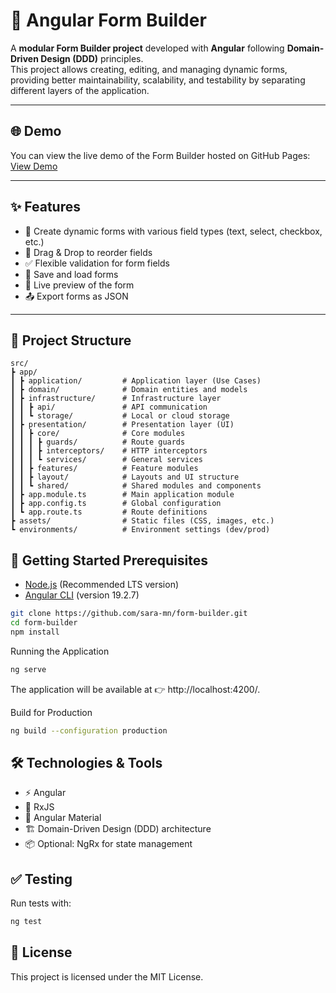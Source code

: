 # 📝 Angular Form Builder

A **modular Form Builder project** developed with **Angular** following **Domain-Driven Design (DDD)** principles.  
This project allows creating, editing, and managing dynamic forms, providing better maintainability, scalability, and testability by separating different layers of the application.

---
## 🌐 Demo

You can view the live demo of the Form Builder hosted on GitHub Pages: [View Demo](https://sara-mn.github.io/form-builder/)

---

## ✨ Features
- 📌 Create dynamic forms with various field types (text, select, checkbox, etc.)
- 🔀 Drag & Drop to reorder fields
- ✅ Flexible validation for form fields
- 💾 Save and load forms
- 👀 Live preview of the form
- 📤 Export forms as JSON

---

## 📂 Project Structure
```plaintext
src/
┣ app/
┃ ┣ application/         # Application layer (Use Cases)
┃ ┣ domain/              # Domain entities and models
┃ ┣ infrastructure/      # Infrastructure layer
┃ ┃ ┣ api/               # API communication
┃ ┃ ┗ storage/           # Local or cloud storage
┃ ┣ presentation/        # Presentation layer (UI)
┃ ┃ ┣ core/              # Core modules
┃ ┃ ┃ ┣ guards/          # Route guards
┃ ┃ ┃ ┣ interceptors/    # HTTP interceptors
┃ ┃ ┃ ┗ services/        # General services
┃ ┃ ┣ features/          # Feature modules
┃ ┃ ┣ layout/            # Layouts and UI structure
┃ ┃ ┗ shared/            # Shared modules and components
┃ ┣ app.module.ts        # Main application module
┃ ┣ app.config.ts        # Global configuration
┃ ┗ app.route.ts         # Route definitions
┣ assets/                # Static files (CSS, images, etc.)
┗ environments/          # Environment settings (dev/prod)
```

## 🚀 Getting Started Prerequisites

- [Node.js](https://nodejs.org/) (Recommended LTS version)
- [Angular CLI](https://github.com/angular/angular-cli) (version 19.2.7)

```bash
git clone https://github.com/sara-mn/form-builder.git
cd form-builder
npm install
```
Running the Application

```bash
ng serve
```
The application will be available at 👉 http://localhost:4200/.

Build for Production

```bash
ng build --configuration production
```

## 🛠️ Technologies & Tools

- ⚡ Angular
- 🔄 RxJS
- 🎨 Angular Material
- 🏗️ Domain-Driven Design (DDD) architecture
- 📦 Optional: NgRx for state management


## ✅ Testing

Run tests with:

```bash
ng test
```

## 📄 License

This project is licensed under the MIT License.



 
